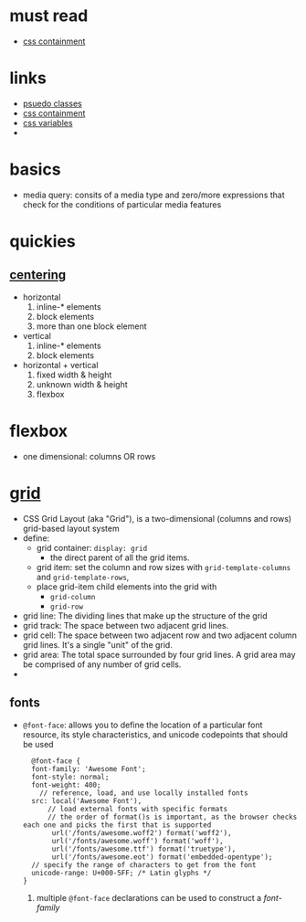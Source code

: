 # must read
  - [css containment](https://developers.google.com/web/updates/2016/06/css-containment)

# links
  - [psuedo classes](https://developer.mozilla.org/en-US/docs/Web/CSS/Pseudo-classes)
  - [css containment](https://developers.google.com/web/updates/2016/06/css-containment)
  - [css variables](https://developer.mozilla.org/en-US/docs/Web/CSS/Using_CSS_variables)
  -

# basics
  - media query: consits of a media type and zero/more expressions that check for the conditions of particular media features
# quickies
## [centering](https://css-tricks.com/centering-css-complete-guide/)
  - horizontal
    1. inline-* elements
    2. block elements
    3. more than one block element
  - vertical
    1. inline-* elements
    2. block elements
  - horizontal + vertical
    1. fixed width & height
    2. unknown width & height
    3. flexbox

# flexbox
  - one dimensional: columns OR rows


# [grid](https://css-tricks.com/snippets/css/complete-guide-grid/)
  - CSS Grid Layout (aka "Grid"), is a two-dimensional (columns and rows) grid-based layout system
  - define:
    - grid container: `display: grid`
      - the direct parent of all the grid items.
    - grid item: set the column and row sizes with `grid-template-columns` and `grid-template-rows`,
    - place grid-item child elements into the grid with
      - `grid-column`
      - `grid-row`
  - grid line: The dividing lines that make up the structure of the grid
  - grid track: The space between two adjacent grid lines.
  - grid cell: The space between two adjacent row and two adjacent column grid lines. It's a single "unit" of the grid.
  - grid area: The total space surrounded by four grid lines. A grid area may be comprised of any number of grid cells.
  -


## fonts
  - `@font-face`: allows you to define the location of a particular font resource, its style characteristics, and unicode codepoints that should be used
    ```
      @font-face {
      font-family: 'Awesome Font';
      font-style: normal;
      font-weight: 400;
        // reference, load, and use locally installed fonts
      src: local('Awesome Font'),
          // load external fonts with specific formats
          // the order of format()s is important, as the browser checks each one and picks the first that is supported
           url('/fonts/awesome.woff2') format('woff2'),
           url('/fonts/awesome.woff') format('woff'),
           url('/fonts/awesome.ttf') format('truetype'),
           url('/fonts/awesome.eot') format('embedded-opentype');
      // specify the range of characters to get from the font
      unicode-range: U+000-5FF; /* Latin glyphs */
    }
    ```
    1. multiple `@font-face` declarations can be used to construct a *font-family*

